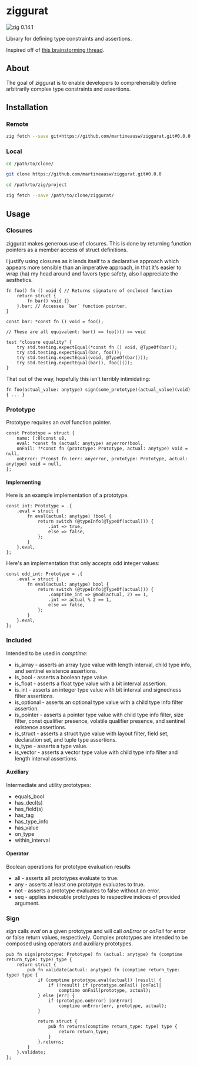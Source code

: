 # ziggurat

![zig 0.14.1](https://img.shields.io/badge/zig-0.14.1-brightgreen)

Library for defining type constraints and assertions.

Inspired off of [this brainstorming thread](https://ziggit.dev/t/implementing-generic-concepts-on-function-declarations/1490).

## About

The goal of ziggurat is to enable developers to comprehensibly define arbitrarily complex type constraints and assertions.

## Installation

### Remote

```bash
zig fetch --save git+https://github.com/martineausw/ziggurat.git#0.0.0
```

### Local

```bash
cd /path/to/clone/

git clone https://github.com/martineausw/ziggurat.git#0.0.0

cd /path/to/zig/project

zig fetch --save /path/to/clone/ziggurat/
```

## Usage

### Closures

ziggurat makes generous use of closures. This is done by returning function pointers as a member access of struct definitions.

I justify using closures as it lends itself to a declarative approach which appears more sensible than an imperative approach, in that it's easier to wrap (ha) my head around and favors type safety, also I appreciate the aesthetics.

```zig
fn foo() fn () void { // Returns signature of enclosed function
    return struct {
        fn bar() void {}
    }.bar; // Accesses `bar` function pointer.
}

const bar: *const fn () void = foo();

// These are all equivalent: bar() == foo()() == void

test "closure equality" {
    try std.testing.expectEqual(*const fn () void, @TypeOf(bar));
    try std.testing.expectEqual(bar, foo());
    try std.testing.expectEqual(void, @TypeOf(bar()));
    try std.testing.expectEqual(bar(), foo()());
}

```

That out of the way, hopefully this isn't terribly intimidating:

```zig
fn foo(actual_value: anytype) sign(some_prototype)(actual_value)(void) { ... }
```

### Prototype

Prototype requires an _eval_ function pointer.

```zig
const Prototype = struct {
    name: [:0]const u8,
    eval: *const fn (actual: anytype) anyerror!bool,
    onFail: ?*const fn (prototype: Prototype, actual: anytype) void = null,
    onError: ?*const fn (err: anyerror, prototype: Prototype, actual: anytype) void = null,
};
```

#### Implementing

Here is an example implementation of a prototype.

```zig
const int: Prototype = .{
    .eval = struct {
        fn eval(actual: anytype) !bool {
            return switch (@typeInfo(@TypeOf(actual))) {
                .int => true,
                else => false,
            };
        }
    }.eval,
};
```

Here's an implementation that only accepts odd integer values:

```zig
const odd_int: Prototype = .{
    .eval = struct {
        fn eval(actual: anytype) bool {
            return switch (@typeInfo(@TypeOf(actual))) {
                .comptime_int => @mod(actual, 2) == 1,
                .int => actual % 2 == 1,
                else => false,
            };
        }
    }.eval,
};
```

### Included

Intended to be used in _comptime_:

-   is_array - asserts an array type value with length interval, child type info, and sentinel existence assertions.
-   is_bool - asserts a boolean type value.
-   is_float - asserts a float type value with a bit interval assertion.
-   is_int - asserts an integer type value with bit interval and signedness filter assertions.
-   is_optional - asserts an optional type value with a child type info filter assertion.
-   is_pointer - asserts a pointer type value with child type info filter, size filter, const qualifier presence, volatile qualifier presence, and sentinel existence assertions.
-   is_struct - asserts a struct type value with layout filter, field set, declaration set, and tuple type assertions.
-   is_type - asserts a type value.
-   is_vector - asserts a vector type value with child type info filter and length interval assertions.

#### Auxiliary

Intermediate and utility prototypes:

-   equals_bool
-   has_decl(s)
-   has_field(s)
-   has_tag
-   has_type_info
-   has_value
-   on_type
-   within_interval

#### Operator

Boolean operations for prototype evaluation results

-   all - asserts all prototypes evaluate to true.
-   any - asserts at least one prototype evaluates to true.
-   not - asserts a prototype evaluates to false without an error.
-   seq - applies indexable prototypes to respective indices of provided argument.

### Sign

_sign_ calls _eval_ on a given prototype and will call _onError_ or _onFail_ for error or false return values, respectively. Complex prototypes are intended to be composed using operators and auxiliary prototypes.

```zig
pub fn sign(prototype: Prototype) fn (actual: anytype) fn (comptime return_type: type) type {
    return struct {
        pub fn validate(actual: anytype) fn (comptime return_type: type) type {
            if (comptime prototype.eval(actual)) |result| {
                if (!result) if (prototype.onFail) |onFail|
                    comptime onFail(prototype, actual);
            } else |err| {
                if (prototype.onError) |onError|
                    comptime onError(err, prototype, actual);
            }

            return struct {
                pub fn returns(comptime return_type: type) type {
                    return return_type;
                }
            }.returns;
        }
    }.validate;
};
```
